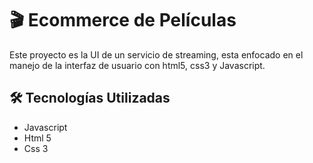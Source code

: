 # 🎬 Ecommerce de Películas

Este proyecto es la UI de un servicio de streaming, esta enfocado en el manejo de la interfaz de usuario con html5, css3 y Javascript.

## 🛠️ Tecnologías Utilizadas
- Javascript
- Html 5
- Css 3



